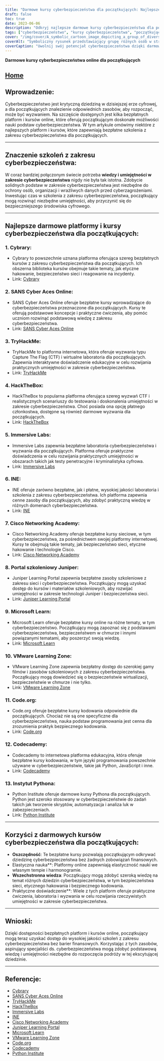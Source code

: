 ```yaml
---
title: "Darmowe kursy cyberbezpieczeństwa dla początkujących: Najlepsze platformy i szkolenia"
draft: false
toc: true
date: 2023-06-06
description: "Odkryj najlepsze darmowe kursy cyberbezpieczeństwa dla początkujących na najlepszych platformach i rozpocznij swoją podróż w tej krytycznej dziedzinie."
tags: ["cyberbezpieczeństwo", "kursy cyberbezpieczeństwa", "początkujący", "bezpłatne kursy", "platformy internetowe", "szkolenie w zakresie cyberbezpieczeństwa", "zasoby edukacyjne", "bezpieczeństwo sieci", "etyczne hakowanie", "bezpieczne kodowanie", "umiejętności praktyczne", "praktyczne doświadczenie", "podstawy cyberbezpieczeństwa", "Cybrary", "SANS Cyber Aces Online", "TryHackMe", "HackTheBox", "Immersive Labs", "INE", "Cisco Networking Academy", "Portal edukacyjny Juniper", "Microsoft Learn", "Strefa edukacyjna VMware", "Code.org", "Codecademy", "Instytut Pythona", "opłacalna nauka", "elastyczne uczenie się", "kompleksowa wiedza", "praktyczne doświadczenie w zakresie cyberbezpieczeństwa"]
cover: "/img/cover/A_symbolic_cartoon_image_depicting_a_group_of_diverse_indiv.png"
coverAlt: "Symboliczny rysunek przedstawiający grupę różnych osób w strojach cyberbezpieczeństwa, stojących razem w formacji tarczy, z otaczającymi ich ikonami kodu binarnego i blokady, podkreślającymi znaczenie jedności i ochrony w sferze cyfrowej."
coverCaption: "Uwolnij swój potencjał cyberbezpieczeństwa dzięki darmowym kursom dla początkujących!"
---
```


**Darmowe kursy cyberbezpieczeństwa online dla początkujących**

## [Home](/cyber-security-career-playbook-start/)

## Wprowadzenie:
Cyberbezpieczeństwo jest krytyczną dziedziną w dzisiejszej erze cyfrowej, a dla początkujących znalezienie odpowiednich zasobów, aby rozpocząć, może być wyzwaniem. Na szczęście dostępnych jest kilka bezpłatnych platform i kursów online, które oferują początkującym doskonałe możliwości nauki podstaw cyberbezpieczeństwa. W tym artykule omówimy niektóre z najlepszych platform i kursów, które zapewniają bezpłatne szkolenia z zakresu cyberbezpieczeństwa dla początkujących.

______

## Znaczenie szkoleń z zakresu cyberbezpieczeństwa:
W coraz bardziej połączonym świecie potrzeba **wiedzy i umiejętności w zakresie cyberbezpieczeństwa** nigdy nie była tak istotna. Zdobycie solidnych podstaw w zakresie cyberbezpieczeństwa jest niezbędne do ochrony osób, organizacji i wrażliwych danych przed cyberzagrożeniami. Inwestując czas w szkolenia z zakresu cyberbezpieczeństwa, początkujący mogą rozwinąć niezbędne umiejętności, aby przyczynić się do bezpieczniejszego środowiska cyfrowego.

______

## Najlepsze darmowe platformy i kursy cyberbezpieczeństwa dla początkujących:

### 1. Cybrary:
- Cybrary to powszechnie uznana platforma oferująca szereg bezpłatnych kursów z zakresu cyberbezpieczeństwa dla początkujących. Ich obszerna biblioteka kursów obejmuje takie tematy, jak etyczne hakowanie, bezpieczeństwo sieci i reagowanie na incydenty.
- Link: [Cybrary](https://www.cybrary.it/)

### 2. SANS Cyber Aces Online:
- SANS Cyber Aces Online oferuje bezpłatne kursy wprowadzające do cyberbezpieczeństwa przeznaczone dla początkujących. Kursy te oferują podstawowe koncepcje i praktyczne ćwiczenia, aby pomóc uczniom rozwinąć podstawową wiedzę z zakresu cyberbezpieczeństwa.
- Link: [SANS Cyber Aces Online](https://www.cyberaces.org/)

### 3. TryHackMe:
- TryHackMe to platforma internetowa, która oferuje wyzwania typu Capture The Flag (CTF) i wirtualne laboratoria dla początkujących. Zapewnia interaktywne doświadczenie edukacyjne w celu rozwijania praktycznych umiejętności w zakresie cyberbezpieczeństwa.
- Link: [TryHackMe](https://tryhackme.com/signup?referrer=5f651e437af6815dfbc2ab56)

### 4. HackTheBox:
- HackTheBox to popularna platforma oferująca szereg wyzwań CTF i realistycznych scenariuszy do testowania i doskonalenia umiejętności w zakresie cyberbezpieczeństwa. Choć posiada ona opcję płatnego członkostwa, dostępne są również darmowe wyzwania dla początkujących.
- Link: [HackTheBox](https://www.hackthebox.eu/)

### 5. Immersive Labs:
- Immersive Labs zapewnia bezpłatne laboratoria cyberbezpieczeństwa i wyzwania dla początkujących. Platforma oferuje praktyczne doświadczenia w celu rozwijania praktycznych umiejętności w obszarach takich jak testy penetracyjne i kryminalistyka cyfrowa.
- Link: [Immersive Labs](https://www.immersivelabs.com/)

### 6. INE:
- INE oferuje zarówno bezpłatne, jak i płatne, wysokiej jakości laboratoria i szkolenia z zakresu cyberbezpieczeństwa. Ich platforma zapewnia cenne zasoby dla początkujących, aby zdobyć praktyczną wiedzę w różnych domenach cyberbezpieczeństwa.
- Link: [INE](https://ine.com/)

### 7. Cisco Networking Academy:
- Cisco Networking Academy oferuje bezpłatne kursy sieciowe, w tym cyberbezpieczeństwa, za pośrednictwem swojej platformy internetowej. Kursy te obejmują takie tematy, jak bezpieczeństwo sieci, etyczne hakowanie i technologie Cisco.
- Link: [Cisco Networking Academy](https://www.cisco.com/c/m/en_sg/partners/cisco-networking-academy/index.html)

### 8. Portal szkoleniowy Juniper:
- Juniper Learning Portal zapewnia bezpłatne zasoby szkoleniowe z zakresu sieci i cyberbezpieczeństwa. Początkujący mogą uzyskać dostęp do kursów i materiałów szkoleniowych, aby rozwijać umiejętności w zakresie technologii Juniper i bezpieczeństwa sieci.
- Link: [Juniper Learning Portal](https://learningportal.juniper.net/juniper/default.aspx)

### 9. Microsoft Learn:
- Microsoft Learn oferuje bezpłatne kursy online na różne tematy, w tym cyberbezpieczeństwo. Początkujący mogą zapoznać się z podstawami cyberbezpieczeństwa, bezpieczeństwem w chmurze i innymi powiązanymi tematami, aby poszerzyć swoją wiedzę.
- Link: [Microsoft Learn](https://docs.microsoft.com/en-us/learn/)

### 10. VMware Learning Zone:
- VMware Learning Zone zapewnia bezpłatny dostęp do szerokiej gamy filmów i zasobów szkoleniowych z zakresu cyberbezpieczeństwa. Początkujący mogą dowiedzieć się o bezpieczeństwie wirtualizacji, bezpieczeństwie w chmurze i nie tylko.
- Link: [VMware Learning Zone](https://www.vmware.com/education-services/learning-zone.html)

### 11. Code.org:
- Code.org oferuje bezpłatne kursy kodowania odpowiednie dla początkujących. Chociaż nie są one specyficzne dla cyberbezpieczeństwa, nauka podstaw programowania jest cenna dla zrozumienia praktyk bezpiecznego kodowania.
- Link: [Code.org](https://studio.code.org/courses)

### 12. Codecademy:
- Codecademy to internetowa platforma edukacyjna, która oferuje bezpłatne kursy kodowania, w tym języki programowania powszechnie używane w cyberbezpieczeństwie, takie jak Python, JavaScript i inne.
- Link: [Codecademy](https://www.codecademy.com/)

### 13. Instytut Pythona:
- Python Institute oferuje darmowe kursy Pythona dla początkujących. Python jest szeroko stosowany w cyberbezpieczeństwie do zadań takich jak tworzenie skryptów, automatyzacja i analiza luk w zabezpieczeniach.
- Link: [Python Institute](https://pythoninstitute.org/)

______

## Korzyści z darmowych kursów cyberbezpieczeństwa dla początkujących:
- **Oszczędność**: Te bezpłatne kursy pozwalają początkującym odkrywać dziedzinę cyberbezpieczeństwa bez żadnych zobowiązań finansowych.
- Elastyczna nauka**: Platformy online zapewniają elastyczność nauki we własnym tempie i harmonogramie.
- **Wszechstronna wiedza**: Początkujący mogą zdobyć szeroką wiedzę na temat różnych dziedzin cyberbezpieczeństwa, w tym bezpieczeństwa sieci, etycznego hakowania i bezpiecznego kodowania.
- Praktyczne doświadczenie**: Wiele z tych platform oferuje praktyczne ćwiczenia, laboratoria i wyzwania w celu rozwijania rzeczywistych umiejętności w zakresie cyberbezpieczeństwa.

______

## Wnioski:
Dzięki dostępności bezpłatnych platform i kursów online, początkujący mogą teraz uzyskać dostęp do wysokiej jakości szkoleń z zakresu cyberbezpieczeństwa bez barier finansowych. Korzystając z tych zasobów, aspirujący specjaliści ds. cyberbezpieczeństwa mogą zdobyć podstawową wiedzę i umiejętności niezbędne do rozpoczęcia podróży w tej ekscytującej dziedzinie.

______

## Referencje:
- [Cybrary](https://www.cybrary.it/)
- [SANS Cyber Aces Online](https://www.cyberaces.org/)
- [TryHackMe](https://tryhackme.com/signup?referrer=5f651e437af6815dfbc2ab56)
- [HackTheBox](https://www.hackthebox.eu/)
- [Immersive Labs](https://www.immersivelabs.com/)
- [INE](https://ine.com/)
- [Cisco Networking Academy](https://www.cisco.com/c/m/en_sg/partners/cisco-networking-academy/index.html)
- [Juniper Learning Portal](https://learningportal.juniper.net/juniper/default.aspx)
- [Microsoft Learn](https://docs.microsoft.com/en-us/learn/)
- [VMware Learning Zone](https://www.vmware.com/education-services/learning-zone.html)
- [Code.org](https://studio.code.org/courses)
- [Codecademy](https://www.codecademy.com/)
- [Python Institute](https://pythoninstitute.org/)